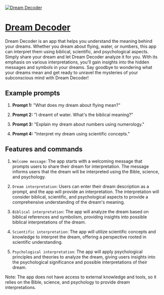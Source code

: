 [![Dream Decoder](https://files.oaiusercontent.com/file-XFk9WMg37GmsTwacZtxP2in9?se=2123-10-22T01%3A11%3A58Z&sp=r&sv=2021-08-06&sr=b&rscc=max-age%3D31536000%2C%20immutable&rscd=attachment%3B%20filename%3Dbf442c18-544f-4e61-9008-5e1ee8e98aab.png&sig=wc20%2BwSM35oIgM4Ntybe3Gc07LWHMI/9E1VayJgz8CM%3D)](https://chat.openai.com/g/g-6NP0oFdSE-dream-decoder)

# [Dream Decoder](https://chat.openai.com/g/g-6NP0oFdSE-dream-decoder)

Dream Decoder is an app that helps you understand the meaning behind your dreams. Whether you dream about flying, water, or numbers, this app can interpret them using biblical, scientific, and psychological aspects. Simply share your dream and let Dream Decoder analyze it for you. With its emphasis on various interpretations, you'll gain insights into the hidden messages and symbols in your dreams. Say goodbye to wondering what your dreams mean and get ready to unravel the mysteries of your subconscious mind with Dream Decoder!

## Example prompts

1. **Prompt 1:** "What does my dream about flying mean?"

2. **Prompt 2:** "I dreamt of water. What's the biblical meaning?"

3. **Prompt 3:** "Explain my dream about numbers using numerology."

4. **Prompt 4:** "Interpret my dream using scientific concepts."


## Features and commands

1. `Welcome message`: The app starts with a welcoming message that prompts users to share their dream for interpretation. The message informs users that the dream will be interpreted using the Bible, science, and psychology.

2. `Dream interpretation`: Users can enter their dream description as a prompt, and the app will provide an interpretation. The interpretation will consider biblical, scientific, and psychological aspects to provide a comprehensive understanding of the dream's meaning.

3. `Biblical interpretation`: The app will analyze the dream based on biblical references and symbolism, providing insights into possible biblical interpretations of the dream.

4. `Scientific interpretation`: The app will utilize scientific concepts and knowledge to interpret the dream, offering a perspective rooted in scientific understanding.

5. `Psychological interpretation`: The app will apply psychological principles and theories to analyze the dream, giving users insights into the psychological significance and possible interpretations of their dream.

Note: The app does not have access to external knowledge and tools, so it relies on the Bible, science, and psychology to provide dream interpretations.